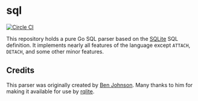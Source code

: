 sql
===

[![Circle CI](https://circleci.com/gh/rqlite/sql/tree/master.svg?style=svg)](https://app.circleci.com/pipelines/github/rqlite/sql)

This repository holds a pure Go SQL parser based on the [SQLite](https://sqlite.org/)
SQL definition. It implements nearly all features of the language except `ATTACH`,
`DETACH`, and some other minor features.

## Credits
This parser was originally created by [Ben Johnson](https://github.com/benbjohnson). Many thanks to him for making it available for use by [rqlite](https://rqlite.io).

